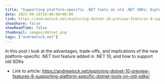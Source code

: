 ```yaml
---
title: "Supporting platform-specific .NET tools on old .NET SDKs: Exploring the .NET 10 preview - Part 8"
date: 2025-09-16T10:00:00+00:00
link: https://andrewlock.net/exploring-dotnet-10-preview-features-8-supporting-platform-specific-dotnet-tools-on-old-sdks/
showShare: false
showReadTime: false
thumbnail: images/dotnet.png
tags: ["andrewlock.net"]
---
```

In this post I look at the advantages, trade-offs, and implications of the new platform-specific .NET tool feature added in .NET 10, and how to support old SDKs

- Link to article: https://andrewlock.net/exploring-dotnet-10-preview-features-8-supporting-platform-specific-dotnet-tools-on-old-sdks/